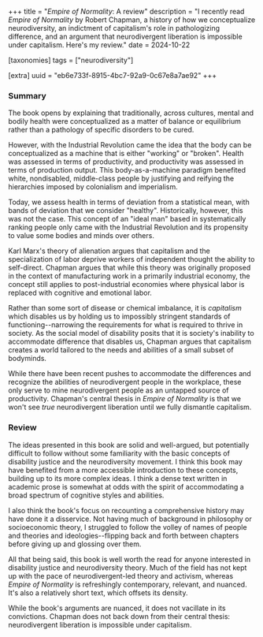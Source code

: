 +++
title = "*Empire of Normality*: A review"
description = "I recently read *Empire of Normality* by Robert Chapman, a history of how we conceptualize neurodiversity, an indictment of capitalism's role in pathologizing difference, and an argument that neurodivergent liberation is impossible under capitalism. Here's my review."
date = 2024-10-22

[taxonomies]
tags = ["neurodiversity"]

[extra]
uuid = "eb6e733f-8915-4bc7-92a9-0c67e8a7ae92"
+++

### Summary

The book opens by explaining that traditionally, across cultures, mental and
bodily health were conceptualized as a matter of balance or equilibrium rather
than a pathology of specific disorders to be cured.

However, with the Industrial Revolution came the idea that the body can be
conceptualized as a machine that is either "working" or "broken". Health was
assessed in terms of productivity, and productivity was assessed in terms of
production output. This body-as-a-machine paradigm benefited white, nondisabled,
middle-class people by justifying and reifying the hierarchies imposed by
colonialism and imperialism.

Today, we assess health in terms of deviation from a statistical mean, with
bands of deviation that we consider "healthy". Historically, however, this was
not the case. This concept of an "ideal man" based in systematically ranking
people only came with the Industrial Revolution and its propensity to value some
bodies and minds over others.

Karl Marx's theory of alienation argues that capitalism and the specialization
of labor deprive workers of independent thought the ability to self-direct.
Chapman argues that while this theory was originally proposed in the context of
manufacturing work in a primarily industrial economy, the concept still applies
to post-industrial economies where physical labor is replaced with cognitive and
emotional labor.

Rather than some sort of disease or chemical imbalance, it is *capitalism* which
disables us by holding us to impossibly stringent standards of
functioning--narrowing the requirements for what is required to thrive in
society. As the social model of disability posits that it is society's inability
to accommodate difference that disables us, Chapman argues that capitalism
creates a world tailored to the needs and abilities of a small subset of
bodyminds.

While there have been recent pushes to accommodate the differences and recognize
the abilities of neurodivergent people in the workplace, these only serve to
mine neurodivergent people as an untapped source of productivity. Chapman's
central thesis in *Empire of Normality* is that we won't see *true*
neurodivergent liberation until we fully dismantle capitalism.

### Review

The ideas presented in this book are solid and well-argued, but potentially
difficult to follow without some familiarity with the basic concepts of
disability justice and the neurodiversity movement. I think this book may have
benefited from a more accessible introduction to these concepts, building up to
its more complex ideas. I think a dense text written in academic prose is
somewhat at odds with the spirit of accommodating a broad spectrum of cognitive
styles and abilities.

I also think the book's focus on recounting a comprehensive history may have
done it a disservice. Not having much of background in philosophy or
socioeconomic theory, I struggled to follow the volley of names of people and
theories and ideologies--flipping back and forth between chapters before giving
up and glossing over them.

All that being said, this book is well worth the read for anyone interested in
disability justice and neurodiversity theory. Much of the field has not kept up
with the pace of neurodivergent-led theory and activism, whereas *Empire of
Normality* is refreshingly contemporary, relevant, and nuanced. It's also a
relatively short text, which offsets its density.

While the book's arguments are nuanced, it does not vacillate in its
convictions. Chapman does not back down from their central thesis:
neurodivergent liberation is impossible under capitalism.
